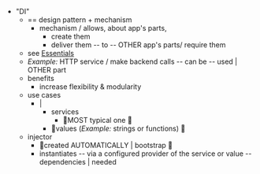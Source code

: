 * "DI"
  * == design pattern + mechanism
    * mechanism / allows, about app's parts,
      * create them
      * deliver them -- to -- OTHER app's parts/ require them
  * see [Essentials](../../introduction/essentials/dependency-injection)
  * _Example:_ HTTP service / make backend calls -- can be -- used | OTHER part 
  * benefits
    * increase flexibility & modularity
  * use cases
    * | 
      * services
        * 👀MOST typical one 👀
      * 👀values (_Example:_ strings or functions) 👀
  * injector 
    * 👀created AUTOMATICALLY | bootstrap 👀
    * instantiates -- via a configured provider of the service or value -- dependencies | needed
